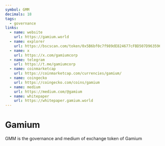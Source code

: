 ```yaml
---
symbol: GMM
decimals: 18
tags:
  - governance
links:
  - name: website
    url: https://gamium.world
  - name: explorer
    url: https://bscscan.com/token/0x5B6bf0c7f989dE824677cFBD507D9635965e9cD3
  - name: x
    url: https://x.com/gamiumcorp
  - name: telegram
    url: https://t.me/gamiumcorp
  - name: coinmarketcap
    url: https://coinmarketcap.com/currencies/gamium/
  - name: coingecko
    url: https://coingecko.com/coins/gamium
  - name: medium
    url: https://medium.com/@gamium
  - name: whitepaper
    url: https://whitepaper.gamium.world
---
```


# Gamium

GMM is the governance and medium of exchange token of Gamium
